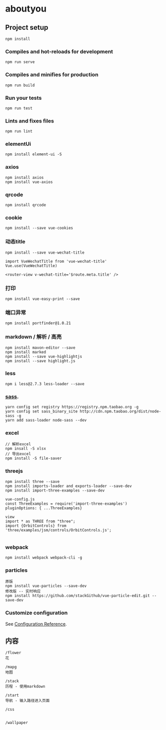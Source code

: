 # aboutyou

## Project setup
```
npm install
```

### Compiles and hot-reloads for development
```
npm run serve
```

### Compiles and minifies for production
```
npm run build
```

### Run your tests
```
npm run test
```

### Lints and fixes files
```
npm run lint
```

###  elementUi
```
npm install element-ui -S
```
###  axios
```
npm install axios
npm install vue-axios
```
###  qrcode
```
npm install qrcode
```
###  cookie
```
npm install --save vue-cookies 
```
### 动态title
```
npm install --save vue-wechat-title

import VueWechatTitle from 'vue-wechat-title'
Vue.use(VueWechatTitle)

<router-view v-wechat-title='$route.meta.title' />
```

### 打印 
```
npm install vue-easy-print --save
```

###  端口异常
```
npm install portfinder@1.0.21
```
###  markdown / 解析 / 高亮
```
npm install mavon-editor --save
npm install marked 
npm install --save vue-highlightjs
npm install --save highlight.js
```
###  less
```
npm i less@2.7.3 less-loader --save
```

### [sass](https://cli.vuejs.org/config/).
```
yarn config set registry https://registry.npm.taobao.org -g
yarn config set sass_binary_site http://cdn.npm.taobao.org/dist/node-sass -g
yarn add sass-loader node-sass --dev
```


### excel
```
// 解析excel
npm insall -S xlsx
// 导出excel
npm install -S file-saver
```

###  threejs
```
npm install three --save
npm install imports-loader and exports-loader --save-dev
npm install import-three-examples --save-dev

vue-config.js
const ThreeExamples = require('import-three-examples')
pluginOptions: { ...ThreeExamples}

view
import * as THREE from "three";
import {OrbitControls} from 'three/examples/jsm/controls/OrbitControls.js';
  
```

### webpack
```
npm install webpack webpack-cli -g
```


###  particles
[^_^]: # (粒子特效)
```
原版
npm install vue-particles --save-dev   
修改版 -- 实时响应
npm install https://github.com/stackGithub/vue-particle-edit.git --save-dev
```

### Customize configuration
See [Configuration Reference](https://cli.vuejs.org/config/).

## 内容
```
/flower
花
```

```
/mapg
地图
```

```
/stack
历程 - 使用markdown
```
[^_^]: # (stack:页面只有一个输入框 + 提示，列出快捷路径)
[^_^]: # (添加建议提交)

```
/start
导航 - 输入路径进入页面
```

```
/css
```
[^_^]: # (css 3D 特效)
```

/wallpaper
```
[^_^]: # (壁纸)







[^_^]: # (修改复制事件)
[^_^]: # (请求时间做统一返回的状态处理)







